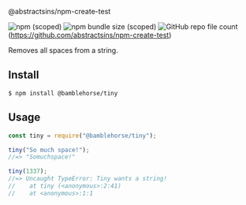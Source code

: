 @abstractsins/npm-create-test

![npm (scoped)](https://img.shields.io/npm/v/@abstractsins/test?style=for-the-badge)
![npm bundle size (scoped)](https://img.shields.io/bundlephobia/min/@abstractsins/test)
![GitHub repo file count](https://img.shields.io/github/directory-file-count/abstractsins/npm-create-test?style=for-the-badge)
(https://github.com/abstractsins/npm-create-test)

Removes all spaces from a string.

## Install

```
$ npm install @bamblehorse/tiny
```

## Usage

```js
const tiny = require("@bamblehorse/tiny");

tiny("So much space!");
//=> "Somuchspace!"

tiny(1337);
//=> Uncaught TypeError: Tiny wants a string!
//    at tiny (<anonymous>:2:41)
//    at <anonymous>:1:1
```